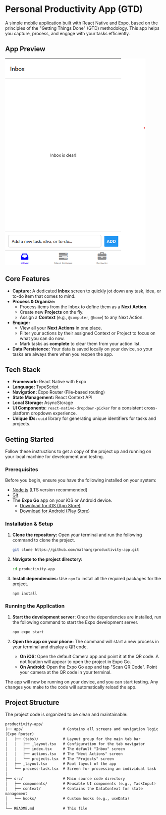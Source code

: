# Personal Productivity App (GTD)

A simple mobile application built with React Native and Expo, based on the principles of the "Getting Things Done" (GTD) methodology. This app helps you capture, process, and engage with your tasks efficiently.

## App Preview

![HomeScreen](screenss.png)

## Core Features

*   **Capture:** A dedicated **Inbox** screen to quickly jot down any task, idea, or to-do item that comes to mind.
*   **Process & Organize:**
    *   Process items from the Inbox to define them as a **Next Action**.
    *   Create new **Projects** on the fly.
    *   Assign a **Context** (e.g., `@computer`, `@home`) to any Next Action.
*   **Engage:**
    *   View all your **Next Actions** in one place.
    *   Filter your actions by their assigned Context or Project to focus on what you can do now.
    *   Mark tasks as **complete** to clear them from your action list.
*   **Data Persistence:** Your data is saved locally on your device, so your tasks are always there when you reopen the app.

## Tech Stack

*   **Framework:** React Native with Expo
*   **Language:** TypeScript
*   **Navigation:** Expo Router (File-based routing)
*   **State Management:** React Context API
*   **Local Storage:** AsyncStorage
*   **UI Components:** `react-native-dropdown-picker` for a consistent cross-platform dropdown experience.
*   **Unique IDs:** `uuid` library for generating unique identifiers for tasks and projects.

## Getting Started

Follow these instructions to get a copy of the project up and running on your local machine for development and testing.

### Prerequisites

Before you begin, ensure you have the following installed on your system:

*   [Node.js](https://nodejs.org/) (LTS version recommended)
*   [Git](https://git-scm.com/)
*   The **Expo Go** app on your iOS or Android device.
    *   [Download for iOS (App Store)](https://apps.apple.com/us/app/expo-go/id982107779)
    *   [Download for Android (Play Store)](https://play.google.com/store/apps/details?id=host.exp.exponent)

### Installation & Setup

1.  **Clone the repository:**
    Open your terminal and run the following command to clone the project.
    ```bash
    git clone https://github.com/malharg/productivity-app.git
    ```

2.  **Navigate to the project directory:**
    ```bash
    cd productivity-app
    ```

3.  **Install dependencies:**
    Use `npm` to install all the required packages for the project.
    ```bash
    npm install
    ```

### Running the Application

1.  **Start the development server:**
    Once the dependencies are installed, run the following command to start the Expo development server.
    ```bash
    npx expo start
    ```

2.  **Open the app on your phone:**
    The command will start a new process in your terminal and display a QR code.

    *   **On iOS:** Open the default Camera app and point it at the QR code. A notification will appear to open the project in Expo Go.
    *   **On Android:** Open the Expo Go app and tap "Scan QR Code". Point your camera at the QR code in your terminal.

The app will now be running on your device, and you can start testing. Any changes you make to the code will automatically reload the app.

## Project Structure

The project code is organized to be clean and maintainable:

```
productivity-app/
├── app/                  # Contains all screens and navigation logic (Expo Router)
│   ├── (tabs)/           # Layout group for the main tab bar
│   │   ├── _layout.tsx   # Configuration for the tab navigator
│   │   ├── index.tsx     # The default "Inbox" screen
│   │   ├── actions.tsx   # The "Next Actions" screen
│   │   └── projects.tsx  # The "Projects" screen
│   ├── _layout.tsx       # Root layout of the app
│   └── process-task.tsx  # Screen for processing an individual task
│
├── src/                  # Main source code directory
│   ├── components/       # Reusable UI components (e.g., TaskInput)
│   ├── context/          # Contains the DataContext for state management
│   └── hooks/            # Custom hooks (e.g., useData)
│
└── README.md             # This file
```
